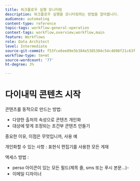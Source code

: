 ```yaml
---
title: 워크플로우 실행 모니터링
description: 워크플로우 실행을 모니터링하는 방법을 알아봅니다.
audience: automating
content-type: reference
topic-tags: workflow-general-operation
context-tags: workflow,overview;workflow,main
feature: Workflows
role: Data Architect
level: Intermediate
source-git-commit: f53fce6ee89e5b384e5385304c54c4898f21c63f
workflow-type: tm+mt
source-wordcount: '77'
ht-degree: 3%

---
```



# 다이내믹 콘텐츠 시작

콘텐츠를 동적으로 만드는 방법:
- 다양한 출처의 속성으로 콘텐츠 개인화
- 대상에 맞게 조정되는 조건부 콘텐츠 만들기

중요한 이유, 이점은 무엇입니까, 사용 예

개인화할 수 있는 사항 : 표현식 편집기를 사용한 모든 게재

액세스 방법 :
- perso 아이콘이 있는 모든 필드(제목 줄, sms 또는 푸시 본문...)-
- 이메일 디자이너




